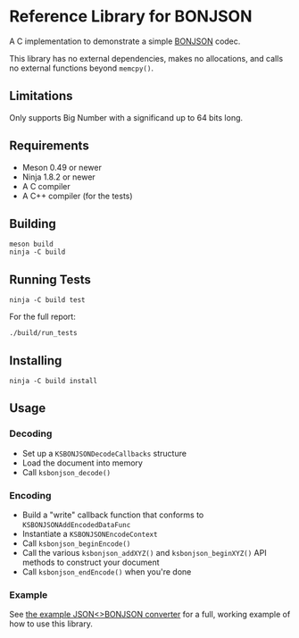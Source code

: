 Reference Library for BONJSON
=============================

A C implementation to demonstrate a simple [BONJSON](https://github.com/kstenerud/bonjson/blob/main/bonjson.md) codec.

This library has no external dependencies, makes no allocations, and calls no external functions beyond `memcpy()`.

Limitations
-----------

Only supports Big Number with a significand up to 64 bits long.


Requirements
------------

  * Meson 0.49 or newer
  * Ninja 1.8.2 or newer
  * A C compiler
  * A C++ compiler (for the tests)


Building
--------

    meson build
    ninja -C build


Running Tests
-------------

    ninja -C build test

For the full report:

    ./build/run_tests


Installing
----------

    ninja -C build install


Usage
-----

### Decoding

* Set up a `KSBONJSONDecodeCallbacks` structure
* Load the document into memory
* Call `ksbonjson_decode()`

### Encoding

* Build a "write" callback function that conforms to `KSBONJSONAddEncodedDataFunc`
* Instantiate a `KSBONJSONEncodeContext`
* Call `ksbonjson_beginEncode()`
* Call the various `ksbonjson_addXYZ()` and `ksbonjson_beginXYZ()` API methods to construct your document
* Call `ksbonjson_endEncode()` when you're done

### Example

See [the example JSON<>BONJSON converter](../executable) for a full, working example of how to use this library.
